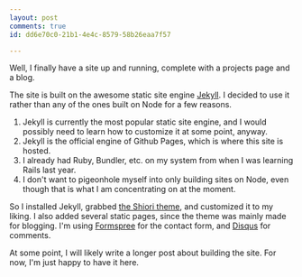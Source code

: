 ```yaml
---
layout: post
comments: true
id: dd6e70c0-21b1-4e4c-8579-58b26eaa7f57

---
```


Well, I finally have a site up and running, complete with a projects page and a blog.

The site is built on the awesome static site engine [Jekyll](http://jekyllrb.com). I decided to use it rather than any of the ones built on Node for a few reasons.

1. Jekyll is currently the most popular static site engine, and I would possibly need to learn how to customize it at some point, anyway.
2. Jekyll is the official engine of Github Pages, which is where this site is hosted.
3. I already had Ruby, Bundler, etc. on my system from when I was learning Rails last year.
4. I don't want to pigeonhole myself into only building sites on Node, even though that is what I am concentrating on at the moment.

So I installed Jekyll, grabbed [the Shiori theme](http://ellekasai.github.io/shiori/), and customized it to my liking. I also added several static pages, since the theme was mainly made for blogging. I'm using [Formspree](http://formspree.io) for the contact form, and [Disqus](https://disqus.com) for comments.

At some point, I will likely write a longer post about building the site. For now, I'm just happy to have it here.
